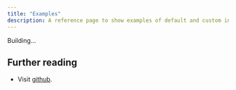 ```yaml
---
title: "Examples"
description: A reference page to show examples of default and custom integrations.
---
```


Building...

## Further reading

-   Visit [github](https://github.com/axyut/cold/).
